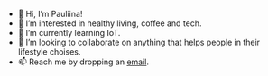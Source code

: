 - 👋 Hi, I’m Pauliina!
- 👀 I’m interested in healthy living, coffee and tech. 
- 🌱 I’m currently learning IoT.
- 💞️ I’m looking to collaborate on anything that helps people in their lifestyle choises.
- 📫 Reach me by dropping an [email](mailto:pauliina.raitaniemi@gmail.com).

<!---
pr222/pr222 is a ✨ special ✨ repository because its `README.md` (this file) appears on your GitHub profile.
You can click the Preview link to take a look at your changes.
--->
